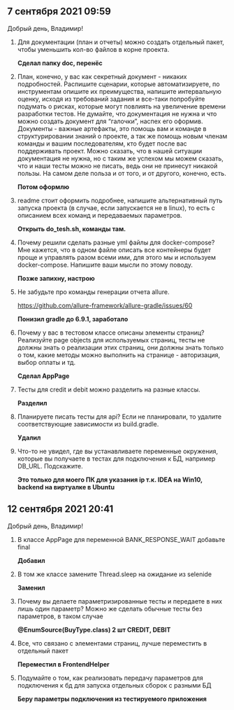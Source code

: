 ## 7 сентября 2021 09:59

Добрый день, Владимир!

1. Для документации (план и отчеты) можно создать отдельный пакет, чтобы уменьшить кол-во файлов в корне проекта.

   **Сделал папку doc, перенёс**

2. План, конечно, у вас как секретный документ - никаких подробностей. Распишите сценарии, которые автоматизируете, по инструментам опишите их преимущества, напишите интервальную оценку, исходя из требований задания и все-таки попробуйте подумать о рисках, которые могут повлиять на увеличение времени разработки тестов. Не думайте, что документация не нужна и что можно создать документ для “галочки”, наспех его оформив. Документы - важные артефакты, это помощь вам и команде в структурировании знаний о проекте, а так же помощь новым членам команды и вашим последователям, кто будет после вас поддерживать проект. Можно сказать, что в нашей ситуации документация не нужна, но с таким же успехом мы можем сказать, что и наши тесты можно не писать, ведь они не принесут никакой пользы. На самом деле польза и от того, и от другого, конечно, есть.

   **Потом оформлю**

3. readme стоит оформить подробнее, напишите альтернативный путь запуска проекта (в случае, если запускается не в linux), то есть с описанием всех команд и передаваемых параметров.

   **Открыть do_tesh.sh, команды там.**

4. Почему решили сделать разные yml файлы для docker-compose? Мне кажется, что в одном файле описать все контейнеры будет проще и управлять разом всеми ими, для этого мы и используем docker-compose. Напишите ваши мысли по этому поводу.

   **Позже запихну, настрою** 

5. Не забудьте про команды генерации отчета allure.

   https://github.com/allure-framework/allure-gradle/issues/60

   **Понизил gradle до 6.9.1, заработало**

6. Почему у вас в тестовом классе описаны элементы страниц? Реализуйте page objects для используемых страниц, тесты не должны знать о реализации этих страниц, они должны знать только о том, какие методы можно выполнить на странице - авторизация, выбор оплаты и тд.

   **Сделал AppPage**

7. Тесты для credit и debit можно разделить на разные классы.

   **Разделил**

8. Планируете писать тесты для api? Если не планировали, то удалите соответствующие зависимости из build.gradle.

   **Удалил**

9. Что-то не увидел, где вы устанавливаете переменные окружения, которые вы получаете в тестах для подключения к БД, например DB_URL. Подскажите.

   **Это только для моего ПК для указания ip т.к. IDEA на Win10, backend на виртуалке в Ubuntu**

   

## 12 сентября 2021 20:41

Добрый день, Владимир!

1. В классе AppPage для переменной BANK_RESPONSE_WAIT добавьте final

   **Добавил**

2. В том же классе замените Thread.sleep на ожидание из selenide

   **Заменил**

3. Почему вы делаете параметризированные тесты и передаете в них лишь один параметр? Можно же сделать обычные тесты без параметров, в таком случае

   **@EnumSource(BuyType.class) 2 шт CREDIT, DEBIT**


4. Все, что связано с элементами страниц, лучше переместить в отдельный пакет

   **Переместил в FrontendHelper**

5. Подумайте о том, как реализовать передачу параметров для подключения к бд для запуска отдельных сборок с разными БД

   **Беру параметры подключения из тестируемого приложения**
